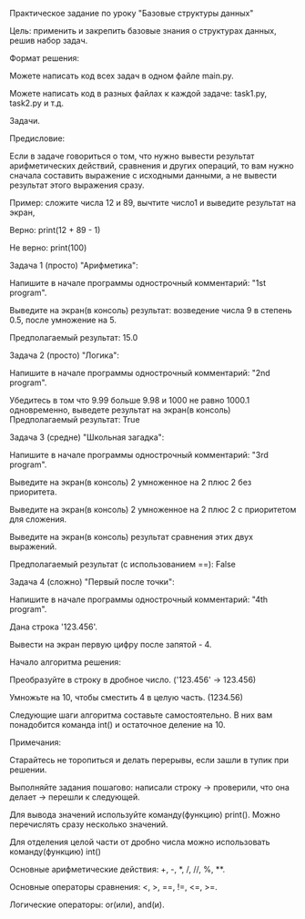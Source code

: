 Практическое задание по уроку "Базовые структуры данных"

Цель: применить и закрепить базовые знания о структурах данных, решив набор задач.

Формат решения:

Можете написать код всех задач в одном файле main.py.

Можете написать код в разных файлах к каждой задаче: task1.py, task2.py и т.д.

Задачи.

Предисловие:

Если в задаче говориться о том, что нужно вывести результат арифметических действий, сравнения и других операций, то вам нужно сначала составить выражение с исходными данными, а не вывести результат этого выражения сразу.

Пример: сложите числа 12 и 89, вычтите число1 и выведите результат на экран,

Верно: print(12 + 89 - 1)

Не верно: print(100)

Задача 1 (просто) "Арифметика":

Напишите в начале программы однострочный комментарий: "1st program".

Выведите на экран(в консоль) результат: возведение числа 9 в степень 0.5, после умножение на 5.

Предполагаемый результат: 15.0

Задача 2 (просто) "Логика":

Напишите в начале программы однострочный комментарий: "2nd program".

Убедитесь в том что 9.99 больше 9.98 и 1000 не равно 1000.1 одновременно, выведете результат на экран(в консоль)
 Предполагаемый результат: True

Задача 3 (средне) "Школьная загадка":

Напишите в начале программы однострочный комментарий: "3rd program".

Выведите на экран(в консоль) 2 умноженное на 2 плюс 2 без приоритета.

Выведите на экран(в консоль) 2 умноженное на 2 плюс 2 с приоритетом для сложения.

Выведите на экран(в консоль) результат сравнения этих двух выражений.

Предполагаемый результат (с использованием ==): False

Задача 4 (сложно) "Первый после точки":

Напишите в начале программы однострочный комментарий: "4th program".

Дана строка '123.456'.

Вывести на экран первую цифру после запятой - 4.

Начало алгоритма решения:

Преобразуйте в строку в дробное число. ('123.456' -> 123.456)

Умножьте на 10, чтобы сместить 4 в целую часть. (1234.56)

Следующие шаги алгоритма составьте самостоятельно. В них вам понадобится команда int() и остаточное деление на 10.

Примечания:

Старайтесь не торопиться и делать перерывы, если зашли в тупик при решении.

Выполняйте задания пошагово: написали строку -> проверили, что она делает -> перешли к следующей.

Для вывода значений используйте команду(функцию) print(). Можно перечислять сразу несколько значений.

Для отделения целой части от дробно числа можно использовать команду(функцию) int()

Основные арифметические действия: +, -, *, /, //, %, **.

Основные операторы сравнения: <, >, ==, !=, <=, >=.

Логические операторы: or(или), and(и).
